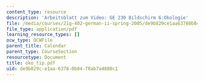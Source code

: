 ```yaml
---
content_type: resource
description: 'Arbeitsblatt zum Video: GE 230 Bildschirm 6:Okologie'
file: /media/courses/21g-402-german-ii-spring-2005/de9b829ce1aa63780b84f8ab7a4880c1_oko_tip.pdf
file_type: application/pdf
learning_resource_types: []
ocw_type: OCWFile
parent_title: Calendar
parent_type: CourseSection
resourcetype: Document
title: oko_tip.pdf
uid: de9b829c-e1aa-6378-0b84-f8ab7a4880c1
---
```

